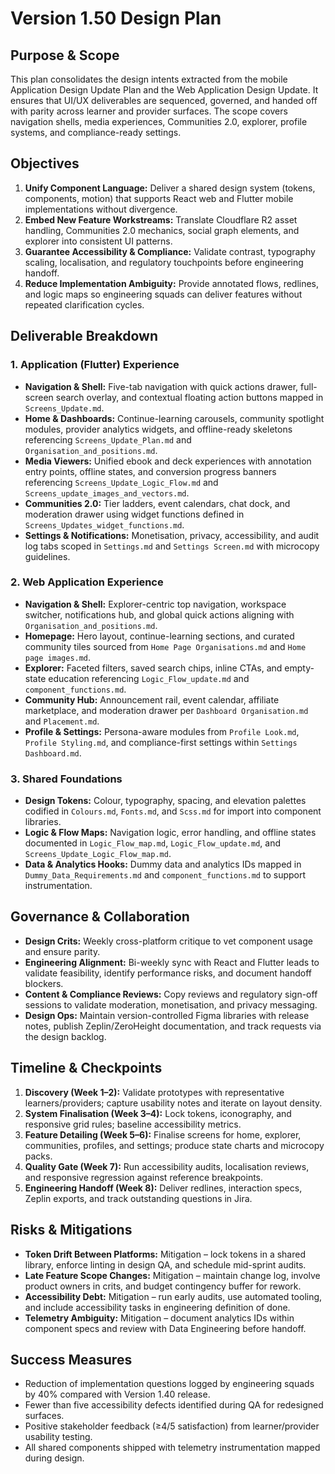 # Version 1.50 Design Plan

## Purpose & Scope
This plan consolidates the design intents extracted from the mobile Application Design Update Plan and the Web Application Design Update. It ensures that UI/UX deliverables are sequenced, governed, and handed off with parity across learner and provider surfaces. The scope covers navigation shells, media experiences, Communities 2.0, explorer, profile systems, and compliance-ready settings.

## Objectives
1. **Unify Component Language:** Deliver a shared design system (tokens, components, motion) that supports React web and Flutter mobile implementations without divergence.
2. **Embed New Feature Workstreams:** Translate Cloudflare R2 asset handling, Communities 2.0 mechanics, social graph elements, and explorer into consistent UI patterns.
3. **Guarantee Accessibility & Compliance:** Validate contrast, typography scaling, localisation, and regulatory touchpoints before engineering handoff.
4. **Reduce Implementation Ambiguity:** Provide annotated flows, redlines, and logic maps so engineering squads can deliver features without repeated clarification cycles.

## Deliverable Breakdown
### 1. Application (Flutter) Experience
- **Navigation & Shell:** Five-tab navigation with quick actions drawer, full-screen search overlay, and contextual floating action buttons mapped in `Screens_Update.md`.
- **Home & Dashboards:** Continue-learning carousels, community spotlight modules, provider analytics widgets, and offline-ready skeletons referencing `Screens_Update_Plan.md` and `Organisation_and_positions.md`.
- **Media Viewers:** Unified ebook and deck experiences with annotation entry points, offline states, and conversion progress banners referencing `Screens_Update_Logic_Flow.md` and `Screens_update_images_and_vectors.md`.
- **Communities 2.0:** Tier ladders, event calendars, chat dock, and moderation drawer using widget functions defined in `Screens_Updates_widget_functions.md`.
- **Settings & Notifications:** Monetisation, privacy, accessibility, and audit log tabs scoped in `Settings.md` and `Settings Screen.md` with microcopy guidelines.

### 2. Web Application Experience
- **Navigation & Shell:** Explorer-centric top navigation, workspace switcher, notifications hub, and global quick actions aligning with `Organisation_and_positions.md`.
- **Homepage:** Hero layout, continue-learning sections, and curated community tiles sourced from `Home Page Organisations.md` and `Home page images.md`.
- **Explorer:** Faceted filters, saved search chips, inline CTAs, and empty-state education referencing `Logic_Flow_update.md` and `component_functions.md`.
- **Community Hub:** Announcement rail, event calendar, affiliate marketplace, and moderation drawer per `Dashboard Organisation.md` and `Placement.md`.
- **Profile & Settings:** Persona-aware modules from `Profile Look.md`, `Profile Styling.md`, and compliance-first settings within `Settings Dashboard.md`.

### 3. Shared Foundations
- **Design Tokens:** Colour, typography, spacing, and elevation palettes codified in `Colours.md`, `Fonts.md`, and `Scss.md` for import into component libraries.
- **Logic & Flow Maps:** Navigation logic, error handling, and offline states documented in `Logic_Flow_map.md`, `Logic_Flow_update.md`, and `Screens_Update_Logic_Flow_map.md`.
- **Data & Analytics Hooks:** Dummy data and analytics IDs mapped in `Dummy_Data_Requirements.md` and `component_functions.md` to support instrumentation.

## Governance & Collaboration
- **Design Crits:** Weekly cross-platform critique to vet component usage and ensure parity.
- **Engineering Alignment:** Bi-weekly sync with React and Flutter leads to validate feasibility, identify performance risks, and document handoff blockers.
- **Content & Compliance Reviews:** Copy reviews and regulatory sign-off sessions to validate moderation, monetisation, and privacy messaging.
- **Design Ops:** Maintain version-controlled Figma libraries with release notes, publish Zeplin/ZeroHeight documentation, and track requests via the design backlog.

## Timeline & Checkpoints
1. **Discovery (Week 1–2):** Validate prototypes with representative learners/providers; capture usability notes and iterate on layout density.
2. **System Finalisation (Week 3–4):** Lock tokens, iconography, and responsive grid rules; baseline accessibility metrics.
3. **Feature Detailing (Week 5–6):** Finalise screens for home, explorer, communities, profiles, and settings; produce state charts and microcopy packs.
4. **Quality Gate (Week 7):** Run accessibility audits, localisation reviews, and responsive regression against reference breakpoints.
5. **Engineering Handoff (Week 8):** Deliver redlines, interaction specs, Zeplin exports, and track outstanding questions in Jira.

## Risks & Mitigations
- **Token Drift Between Platforms:** Mitigation – lock tokens in a shared library, enforce linting in design QA, and schedule mid-sprint audits.
- **Late Feature Scope Changes:** Mitigation – maintain change log, involve product owners in crits, and budget contingency buffer for rework.
- **Accessibility Debt:** Mitigation – run early audits, use automated tooling, and include accessibility tasks in engineering definition of done.
- **Telemetry Ambiguity:** Mitigation – document analytics IDs within component specs and review with Data Engineering before handoff.

## Success Measures
- Reduction of implementation questions logged by engineering squads by 40% compared with Version 1.40 release.
- Fewer than five accessibility defects identified during QA for redesigned surfaces.
- Positive stakeholder feedback (≥4/5 satisfaction) from learner/provider usability testing.
- All shared components shipped with telemetry instrumentation mapped during design.
